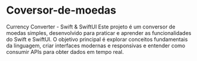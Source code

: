 # Coversor-de-moedas
Currency Converter - Swift &amp; SwiftUI  Este projeto é um conversor de moedas simples, desenvolvido para praticar e aprender as funcionalidades do Swift e SwiftUI. O objetivo principal é explorar conceitos fundamentais da linguagem, criar interfaces modernas e responsivas e entender como consumir APIs para obter dados em tempo real.
